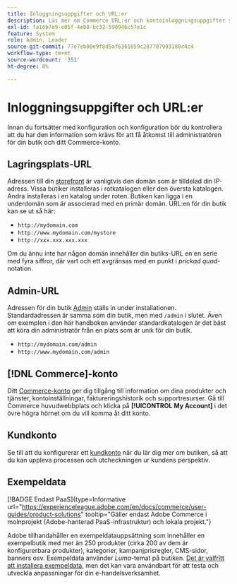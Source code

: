 ```yaml
---
title: Inloggningsuppgifter och URL:er
description: Läs mer om Commerce URL:er och kontoinloggningsuppgifter som används för att få åtkomst till din administratör och till din butik.
exl-id: fa16b7e9-e05f-4eb8-bc32-596946c57e1c
feature: System
role: Admin, Leader
source-git-commit: 77e7eb00e9f8d5af6361059c287707993180c4c4
workflow-type: tm+mt
source-wordcount: '351'
ht-degree: 0%

---
```


# Inloggningsuppgifter och URL:er

Innan du fortsätter med konfiguration och konfiguration bör du kontrollera att du har den information som krävs för att få åtkomst till administratören för din butik och ditt Commerce-konto.

## Lagringsplats-URL

Adressen till din [storefront](storefront.md) är vanligtvis den domän som är tilldelad din IP-adress. Vissa butiker installeras i rotkatalogen eller den översta katalogen. Andra installeras i en katalog under roten. Butiken kan ligga i en underdomän som är associerad med en primär domän. URL:en för din butik kan se ut så här:

- `http://mydomain.com`
- `http://www.mydomain.com/mystore`
- `http://xxx.xxx.xxx.xxx`

Om du ännu inte har någon domän innehåller din butiks-URL en en serie med fyra siffror, där vart och ett avgränsas med en punkt i _prickad quad_-notation.

## Admin-URL

Adressen för din butik [Admin](admin.md) ställs in under installationen. Standardadressen är samma som din butik, men med `/admin` i slutet. Även om exemplen i den här handboken använder standardkatalogen är det bäst att köra din administratör från en plats som är unik för din butik.

- `http://mydomain.com/admin`
- `http://www.mydomain.com/admin`

## [!DNL Commerce]-konto

Ditt [Commerce-konto](commerce-account-create.md) ger dig tillgång till information om dina produkter och tjänster, kontoinställningar, faktureringshistorik och supportresurser. Gå till Commerce huvudwebbplats och klicka på **[!UICONTROL My Account]** i det övre högra hörnet om du vill komma åt ditt konto.

## Kundkonto

Se till att du konfigurerar ett [kundkonto](../customers/account-dashboard.md) när du lär dig mer om butiken, så att du kan uppleva processen och utcheckningen ur kundens perspektiv.

## Exempeldata

[!BADGE Endast PaaS]{type=Informative url="https://experienceleague.adobe.com/en/docs/commerce/user-guides/product-solutions" tooltip="Gäller endast Adobe Commerce i molnprojekt (Adobe-hanterad PaaS-infrastruktur) och lokala projekt."}

Adobe tillhandahåller en exempeldatauppsättning som innehåller en exempelbutik med mer än 250 produkter (cirka 200 av dem är konfigurerbara produkter), kategorier, kampanjprisregler, CMS-sidor, banners osv. Exempeldata använder _Luma_-temat på butiken. [Det är valfritt att installera exempeldata](https://experienceleague.adobe.com/docs/commerce-operations/installation-guide/next-steps/sample-data/overview.html), men det kan vara användbart för att testa och utveckla anpassningar för din e-handelsverksamhet.
